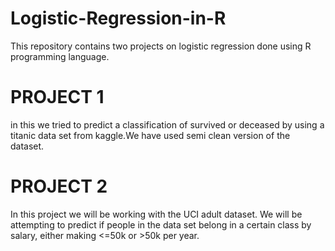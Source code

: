 # Logistic-Regression-in-R

This repository contains two projects on logistic regression done using R programming language.
# PROJECT 1
in this we tried to predict a classification of survived or deceased by using a titanic data set from kaggle.We have used semi clean version of the dataset.

# PROJECT 2
In this project we will be working with the UCI adult dataset. We will be attempting to predict if people in the data set belong in a certain class by salary, either making <=50k or >50k per year.
